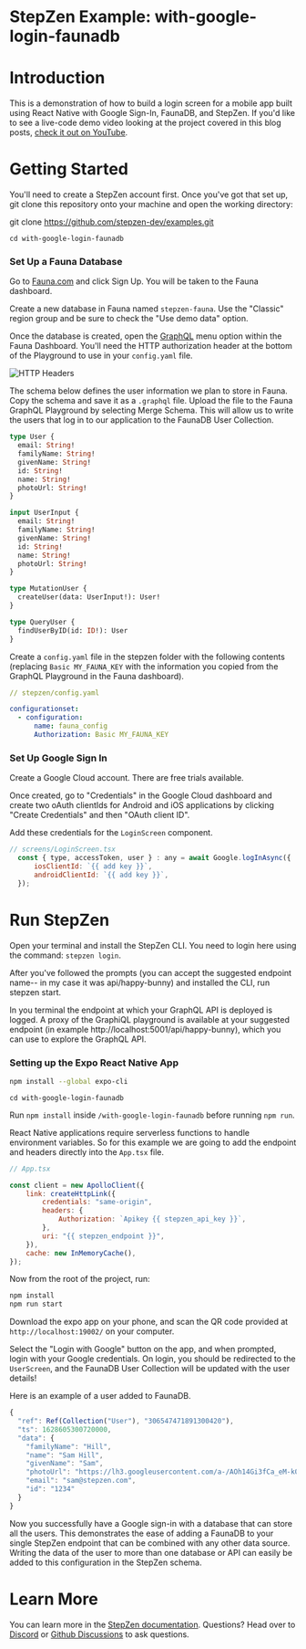 # StepZen Example: with-google-login-faunadb

# Introduction

This is a demonstration of how to build a login screen for a mobile app built using React Native with Google Sign-In, FaunaDB, and StepZen. If you'd like to see a live-code demo video looking at the project covered in this blog posts, [check it out on YouTube](https://www.youtube.com/watch?v=8nzJdgrZ7FQ).

# Getting Started

You'll need to create a StepZen account first. Once you've got that set up, git clone this repository onto your machine and open the working directory:

git clone https://github.com/stepzen-dev/examples.git

`cd with-google-login-faunadb`

### Set Up a Fauna Database

Go to [Fauna.com](https://fauna.com) and click Sign Up. You will be taken to the Fauna dashboard.

Create a new database in Fauna named `stepzen-fauna`. Use the "Classic" region group and be sure to check the "Use demo data" option.

Once the database is created, open the [GraphQL](https://dashboard.fauna.com/graphql/@db/global/stepzen-fauna) menu option within the Fauna Dashboard. You'll need the HTTP authorization header at the bottom of the Playground to use in your `config.yaml` file.

![HTTP Headers](/images/blog/85rtr7kmp97zyiee9a0o.png)

The schema below defines the user information we plan to store in Fauna. Copy the schema and save it as a `.graphql` file. Upload the file to the Fauna GraphQL Playground by selecting Merge Schema. This will allow us to write the users that log in to our application to the FaunaDB User Collection.

```graphql
type User {
  email: String!
  familyName: String!
  givenName: String!
  id: String!
  name: String!
  photoUrl: String!
}

input UserInput {
  email: String!
  familyName: String!
  givenName: String!
  id: String!
  name: String!
  photoUrl: String!
}

type MutationUser {
  createUser(data: UserInput!): User!
}

type QueryUser {
  findUserByID(id: ID!): User
}
```

Create a `config.yaml` file in the stepzen folder with the following contents (replacing `Basic MY_FAUNA_KEY` with the information you copied from the GraphQL Playground in the Fauna dashboard).

```yaml
// stepzen/config.yaml

configurationset:
  - configuration:
      name: fauna_config
      Authorization: Basic MY_FAUNA_KEY
```

### Set Up Google Sign In

Create a Google Cloud account. There are free trials available.

Once created, go to "Credentials" in the Google Cloud dashboard and create two oAuth clientIds for Android and iOS applications by clicking "Create Credentials" and then "OAuth client ID".

Add these credentials for the `LoginScreen` component.

```javascript
// screens/LoginScreen.tsx
  const { type, accessToken, user } : any = await Google.logInAsync({
      iosClientId: `{{ add key }}`,
      androidClientId: `{{ add key }}`,
  });
```

# Run StepZen

Open your terminal and install the StepZen CLI. You need to login here using the command: `stepzen login`.

After you've followed the prompts (you can accept the suggested endpoint name-- in my case it was api/happy-bunny) and installed the CLI, run stepzen start.

In you terminal the endpoint at which your GraphQL API is deployed is logged. A proxy of the GraphiQL playground is available at your suggested endpoint (in example http://localhost:5001/api/happy-bunny), which you can use to explore the GraphQL API.

### Setting up the Expo React Native App

```bash
npm install --global expo-cli
```

`cd with-google-login-faunadb`

Run `npm install` inside `/with-google-login-faunadb` before running `npm run`.

React Native applications require serverless functions to handle environment variables. So for this example we are going to add the endpoint and headers directly into the `App.tsx` file.

```javascript
// App.tsx

const client = new ApolloClient({
	link: createHttpLink({
		credentials: "same-origin",
		headers: {
			Authorization: `Apikey {{ stepzen_api_key }}`,
		},
		uri: "{{ stepzen_endpoint }}",
	}),
	cache: new InMemoryCache(),
});
```

Now from the root of the project, run:

```bash
npm install
npm run start
```

Download the expo app on your phone, and scan the QR code provided at `http://localhost:19002/` on your computer.

Select the "Login with Google" button on the app, and when prompted, login with your Google credentials. On login, you should be redirected to the `UserScreen`, and the FaunaDB User Collection will be updated with the user details!

Here is an example of a user added to FaunaDB.

```javascript
{
  "ref": Ref(Collection("User"), "306547471891300420"),
  "ts": 1628605300720000,
  "data": {
    "familyName": "Hill",
    "name": "Sam Hill",
    "givenName": "Sam",
    "photoUrl": "https://lh3.googleusercontent.com/a-/AOh14Gi3fCa_eM-k0vLZK5z1gChGA0RS_3C-OhyIp8ml=s96-c",
    "email": "sam@stepzen.com",
    "id": "1234"
  }
}
```

Now you successfully have a Google sign-in with a database that can store all the users. This demonstrates the ease of adding a FaunaDB to your single StepZen endpoint that can be combined with any other data source. Writing the data of the user to more than one database or API can easily be added to this configuration in the StepZen schema.

# Learn More

You can learn more in the [StepZen documentation](https://stepzen.com/docs). Questions? Head over to [Discord](https://discord.com/invite/9k2VdPn2FR) or [Github Discussions](https://github.com/stepzen-dev/examples/discussions) to ask questions.